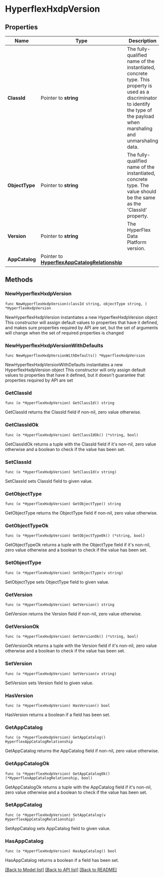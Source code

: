# HyperflexHxdpVersion

## Properties

Name | Type | Description | Notes
------------ | ------------- | ------------- | -------------
**ClassId** | Pointer to **string** | The fully-qualified name of the instantiated, concrete type. This property is used as a discriminator to identify the type of the payload when marshaling and unmarshaling data. | [default to "hyperflex.HxdpVersion"]
**ObjectType** | Pointer to **string** | The fully-qualified name of the instantiated, concrete type. The value should be the same as the &#39;ClassId&#39; property. | [default to "hyperflex.HxdpVersion"]
**Version** | Pointer to **string** | The HyperFlex Data Platform version. | [optional] 
**AppCatalog** | Pointer to [**HyperflexAppCatalogRelationship**](HyperflexAppCatalogRelationship.md) |  | [optional] 

## Methods

### NewHyperflexHxdpVersion

`func NewHyperflexHxdpVersion(classId string, objectType string, ) *HyperflexHxdpVersion`

NewHyperflexHxdpVersion instantiates a new HyperflexHxdpVersion object
This constructor will assign default values to properties that have it defined,
and makes sure properties required by API are set, but the set of arguments
will change when the set of required properties is changed

### NewHyperflexHxdpVersionWithDefaults

`func NewHyperflexHxdpVersionWithDefaults() *HyperflexHxdpVersion`

NewHyperflexHxdpVersionWithDefaults instantiates a new HyperflexHxdpVersion object
This constructor will only assign default values to properties that have it defined,
but it doesn't guarantee that properties required by API are set

### GetClassId

`func (o *HyperflexHxdpVersion) GetClassId() string`

GetClassId returns the ClassId field if non-nil, zero value otherwise.

### GetClassIdOk

`func (o *HyperflexHxdpVersion) GetClassIdOk() (*string, bool)`

GetClassIdOk returns a tuple with the ClassId field if it's non-nil, zero value otherwise
and a boolean to check if the value has been set.

### SetClassId

`func (o *HyperflexHxdpVersion) SetClassId(v string)`

SetClassId sets ClassId field to given value.


### GetObjectType

`func (o *HyperflexHxdpVersion) GetObjectType() string`

GetObjectType returns the ObjectType field if non-nil, zero value otherwise.

### GetObjectTypeOk

`func (o *HyperflexHxdpVersion) GetObjectTypeOk() (*string, bool)`

GetObjectTypeOk returns a tuple with the ObjectType field if it's non-nil, zero value otherwise
and a boolean to check if the value has been set.

### SetObjectType

`func (o *HyperflexHxdpVersion) SetObjectType(v string)`

SetObjectType sets ObjectType field to given value.


### GetVersion

`func (o *HyperflexHxdpVersion) GetVersion() string`

GetVersion returns the Version field if non-nil, zero value otherwise.

### GetVersionOk

`func (o *HyperflexHxdpVersion) GetVersionOk() (*string, bool)`

GetVersionOk returns a tuple with the Version field if it's non-nil, zero value otherwise
and a boolean to check if the value has been set.

### SetVersion

`func (o *HyperflexHxdpVersion) SetVersion(v string)`

SetVersion sets Version field to given value.

### HasVersion

`func (o *HyperflexHxdpVersion) HasVersion() bool`

HasVersion returns a boolean if a field has been set.

### GetAppCatalog

`func (o *HyperflexHxdpVersion) GetAppCatalog() HyperflexAppCatalogRelationship`

GetAppCatalog returns the AppCatalog field if non-nil, zero value otherwise.

### GetAppCatalogOk

`func (o *HyperflexHxdpVersion) GetAppCatalogOk() (*HyperflexAppCatalogRelationship, bool)`

GetAppCatalogOk returns a tuple with the AppCatalog field if it's non-nil, zero value otherwise
and a boolean to check if the value has been set.

### SetAppCatalog

`func (o *HyperflexHxdpVersion) SetAppCatalog(v HyperflexAppCatalogRelationship)`

SetAppCatalog sets AppCatalog field to given value.

### HasAppCatalog

`func (o *HyperflexHxdpVersion) HasAppCatalog() bool`

HasAppCatalog returns a boolean if a field has been set.


[[Back to Model list]](../README.md#documentation-for-models) [[Back to API list]](../README.md#documentation-for-api-endpoints) [[Back to README]](../README.md)


